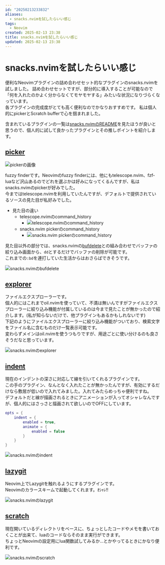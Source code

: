 ```yaml
---
id: "20250213233832"
aliases:
  - snacks.nvimを試したらいい感じ
tags:
  - Neovim
created: 2025-02-13 23:38
title: snacks.nvimを試したらいい感じ
updated: 2025-02-13 23:38
---
```


# snacks.nvimを試したらいい感じ

便利なNeovimプラグインの詰め合わせセット的なプラグインのsnacks.nvimを試しました。
詰め合わせセットですが、部分的に導入することが可能なので「何を入れたのかよく分からなくてモヤモヤする」みたいな状況になりづらくなっています。  
各プラグインの完成度がとても高く便利なのでかなりおすすめです。
私は個人的にpickerとScratch bufferで心を掴まれました。

含まれているプラグインの一覧は[snacks.nvimのREADME](https://github.com/folke/snacks.nvim)を見たほうが良いと思うので、個人的に試して良かったプラグインとその推しポイントを紹介します。

## [picker](https://github.com/folke/snacks.nvim/blob/main/docs/picker.md)

![pickerの画像](https://gyazo.com/639a3c1cf01260d97d8f2837e563fbc9.jpeg)

fuzzy finderです。Neovimのfuzzy finderには、他にもtelescope.nvim、fzf-luaなど沢山あるのでどれを選ぶかは好みになってくるんですが、私はsnacks.nvimのpickerが好みでした。  
今まではtelescope.nvimを利用していたんですが、デフォルトで提供されているソースの見た目が私好みでした。  

- 見た目の違い
    - telescope.nvimのcommand_history
        - ![telescope.nvimのcommand_history](https://gyazo.com/950d534520951ef64497fff3f8eb3de0.jpeg)
    - snacks.nvim pickerのcommand_history
        - ![snacks.nvim pickerのcommand_history](https://gyazo.com/8961a742d06f8d4dab73f1f37bb9925c.jpeg)

見た目以外の部分では、snacks.nvimの[bufdelete](https://github.com/folke/snacks.nvim/blob/main/docs/bufdelete.md)との組み合わせでバッファの絞り込み画面から、`dd`とするだけでバッファの削除が可能です。  
これまでの`:bd`を連打していた生活からはおさらばできそうです。

![snacks.nvimのbufdelete](https://i.gyazo.com/d3204992c64085056a82269571c5e336.gif)


## [explorer](https://github.com/folke/snacks.nvim/blob/main/docs/explorer.md)

ファイルエクスプローラーです。  
個人的にはこれまでoil.nvimを使っていて、不満は無いんですがファイルエクスプローラーに絞り込み機能が付属しているのは今まで見たことが無かったので紹介します。(私が知らないだけで、他プラグインもあるかもしれないです)  
下記のようにファイルエクスプローラーに絞り込み機能がついており、検索文字をファイル名に含むものだけ一覧表示可能です。  
変わらずメインはoil.nvimを使うつもりですが、用途ごとに使い分けるのも良さそうだなと思っています。

![snacks.nvimのexplorer](https://gyazo.com/32d0cb1e95d6101669b209e21f114a61.jpeg)

## [indent](https://github.com/folke/snacks.nvim/blob/main/docs/indent.md)

現在のインデントの深さに対応して線を引いてくれるプラグインです。  
この手のプラグイン、なんとなく入れたことが無かったんですが、有効にするだけなら敷居が低いので入れてみました。入れてみたらめっちゃ便利ですね。  
デフォルトだと線が描画されるときにアニメーションが入ってオシャレなんですが、個人的にはさっさと描画されて欲しいのでOFFにしています。

```lua
opts = {
    indent = {
        enabled = true,
        animate = {
            enabled = false
        }
    }
}
```

![snacks.nvimのindent](https://gyazo.com/1968dd50e22f6c05f19638bcd4b04f24.jpeg)

## [lazygit](https://github.com/folke/snacks.nvim/blob/main/docs/lazygit.md)

Neovim上でLazygitを触れるようにするプラグインです。  
Neovimのカラースキームで起動してくれます。ｵｼｬﾚ!!

![snacks.nvimのlazygit](https://gyazo.com/b3d361058206c578c863e3ef5fca2d7d.jpeg)

## [scratch](https://github.com/folke/snacks.nvim/blob/main/docs/scratch.md)

現在開いているディレクトリをベースに、ちょっとしたコードやメモを書いておくことが出来て、luaのコードならそのまま実行ができます。  
ちょっとNeovimの設定用にlua関数試してみるか...とかやってるときにかなり便利です。

![snacks.nvimのscratch](https://gyazo.com/b90c07663e5023053341a96f90a12c32.jpeg)

